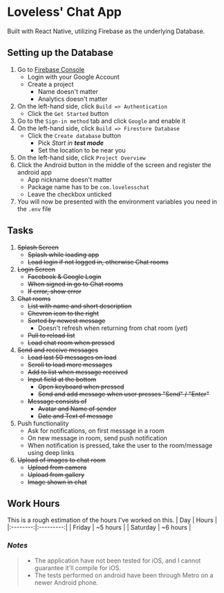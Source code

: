 # Loveless' Chat App
Built with React Native, utilizing Firebase as the underlying Database.

## Setting up the Database
1. Go to [Firebase Console](https://console.firebase.google.com/)  
    * Login with your Google Account
    * Create a project
        - Name doesn't matter
        - Analytics doesn't matter
2. On the left-hand side, click `Build => Authentication`
    * Click the `Get Started` button
3. Go to the `Sign-in method` tab and click `Google` and enable it
4. On the left-hand side, click `Build => Firestore Database`
    * Click the `Create database` button
        - Pick *Start in **test mode***
        - Set the location to be near you
5. On the left-hand side, click `Project Overview`
6. Click the Android button in the middle of the screen and register the android app
    * App nickname doesn't matter
    * Package name has to be `com.lovelesschat`
    * Leave the checkbox unticked
7. You will now be presented with the environment variables you need in the `.env` file

## Tasks
1. ~~Splash Screen~~
   * ~~Splash while loading app~~
   * ~~Load login if not logged in, otherwise Chat rooms~~
2. ~~Login Screen~~
   * ~~Facebook & Google Login~~
   * ~~When signed in go to Chat rooms~~
   * ~~If error, show error~~
3. ~~Chat rooms~~
   * ~~List with name and short description~~
   * ~~Chevron icon to the right~~
   * ~~Sorted by newest message~~
       * Doesn't refresh when returning from chat room (*yet*)
   * ~~Pull to reload list~~
   * ~~Load chat room when pressed~~
4. ~~Send and receive messages~~
   * ~~Load last 50 messages on load~~
   * ~~Scroll to load more messages~~
   * ~~Add to list when message received~~
   * ~~Input field at the bottom~~
       * ~~Open keyboard when pressed~~
       * ~~Send and add message when user presses "Send" / "Enter"~~
   * ~~Message consists of~~
       * ~~Avatar and Name of sender~~
       * ~~Date and Text of message~~
5. Push functionality
   * Ask for notifications, on first message in a room
   * On new message in room, send push notification
   * When notification is pressed, take the user to the room/message using deep links
6. ~~Upload of images to chat room~~
   * ~~Upload from camera~~
   * ~~Upload from gallery~~
   * ~~Image shown in chat~~

## Work Hours
This is a rough estimation of the hours I've worked on this.
| Day      | Hours     |
|:--------:|:---------:|
| Friday   | ~5 hours  |
| Saturday | ~6 hours  |

### *Notes*
> - The application have not been tested for iOS, and I cannot guarantee it'll compile for iOS.
> - The tests performed on android have been through Metro on a newer Android phone.